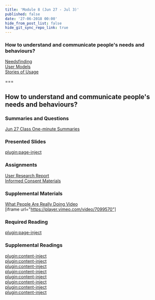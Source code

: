```yaml
---
title: 'Module 8 (Jun 27 - Jul 3)'
published: false
date: '27-06-2018 00:00'
hide_from_post_list: false
hide_git_sync_repo_link: true
---
```


### How to understand and communicate people's needs and behaviours?
[Needsfinding](https://paulhibbitts.net/cmpt-363-182/pdfs/cmpt-363-182-user-research.pdf#page=8)  
[User Models](https://paulhibbitts.net/cmpt-363-182/pdfs/cmpt-363-182-user-research.pdf#page=44)  
[Stories of Usage](https://paulhibbitts.net/cmpt-363-182/pdfs/cmpt-363-182-user-research.pdf#page=65)  

===

## **How to understand and communicate people's needs and behaviours?**

### Summaries and Questions  
[Jun 27 Class One-minute Summaries](https://sso.canvaslms.com/courses/1413912/assignments/9519519)

### Presented Slides  
[plugin:page-inject](/module-presentations/module-08)

### Assignments
[User Research Report](https://sso.canvaslms.com/courses/1413912/assignments/9519534)  
[Informed Consent Materials](https://sso.canvaslms.com/courses/1413912/files/folder/Handouts/Informed%20Consent)  

### Supplemental Materials  
[What People Are Really Doing Video](http://vimeo.com/album/169777/video/7099570)  
[iframe url="https://player.vimeo.com/video/7099570"]

### Required Reading  
[plugin:page-inject](/module-readings/module-08)

### Supplemental Readings  
[plugin:content-inject](/ux-techniques-guide/how-to-understand-and-communicate-peoples-needs-and-behaviors/contextual-inquiry)  
[plugin:content-inject](/ux-techniques-guide/how-to-understand-and-communicate-peoples-needs-and-behaviors/empathy-maps)  
[plugin:content-inject](/ux-techniques-guide/how-to-understand-and-communicate-peoples-needs-and-behaviors/interviews)  
[plugin:content-inject](/ux-techniques-guide/how-to-understand-and-communicate-peoples-needs-and-behaviors/job-stories)  
[plugin:content-inject](/ux-techniques-guide/how-to-understand-and-communicate-peoples-needs-and-behaviors/personas-proto)    
[plugin:content-inject](/ux-techniques-guide/how-to-understand-and-communicate-peoples-needs-and-behaviors/surveys)  
[plugin:content-inject](/ux-techniques-guide/how-to-understand-and-communicate-peoples-needs-and-behaviors/task-analysis)  
[plugin:content-inject](/ux-techniques-guide/how-to-understand-and-communicate-peoples-needs-and-behaviors/user-research)  
